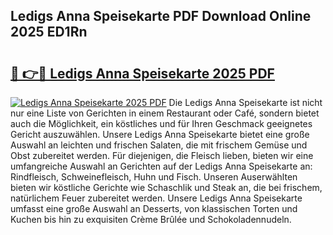 ## Ledigs Anna Speisekarte PDF Download Online 2025 ED1Rn

# <h2><a href="http://gcbpm94.nevu.top/?p=Ledigs+Anna+Speisekarte">🔗 👉🔴 Ledigs Anna Speisekarte 2025 PDF</a></h2>

[![Ledigs Anna Speisekarte 2025 PDF](https://i.imgur.com/dBaPXMq.png)](http://gcbpm94.nevu.top/?p=Ledigs+Anna+Speisekarte)
Die Ledigs Anna Speisekarte ist nicht nur eine Liste von Gerichten in einem Restaurant oder Café, sondern bietet auch die Möglichkeit, ein köstliches und für Ihren Geschmack geeignetes Gericht auszuwählen. Unsere Ledigs Anna Speisekarte bietet eine große Auswahl an leichten und frischen Salaten, die mit frischem Gemüse und Obst zubereitet werden. Für diejenigen, die Fleisch lieben, bieten wir eine umfangreiche Auswahl an Gerichten auf der Ledigs Anna Speisekarte an: Rindfleisch, Schweinefleisch, Huhn und Fisch. Unseren Auserwählten bieten wir köstliche Gerichte wie Schaschlik und Steak an, die bei frischem, natürlichem Feuer zubereitet werden. Unsere Ledigs Anna Speisekarte umfasst eine große Auswahl an Desserts, von klassischen Torten und Kuchen bis hin zu exquisiten Crème Brûlée und Schokoladennudeln.
